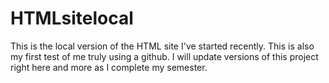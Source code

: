 # HTMLsitelocal
This is the local version of the HTML site I've started recently.
This is also my first test of me truly using a github. I will update versions of this project right here and more as I complete my semester.
